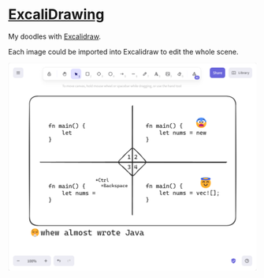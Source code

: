 # [ExcaliDrawing](https://github.com/Somnia1337/ExcaliDrawing)

My doodles with [Excalidraw](https://excalidraw.com/).

Each image could be imported into Excalidraw to edit the whole scene.

<div align=center>
  <img src="https://github.com/Somnia1337/ExcaliDrawing/blob/main/ExcaliDrawing-screenshot.png?raw=true" width="1298px">
</div>
